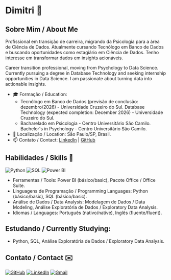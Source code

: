 # Dimitri 👋

## Sobre Mim / About Me

Profissional em transição de carreira, migrando da Psicologia para a área de Ciência de Dados. Atualmente cursando Tecnólogo em Banco de Dados e buscando oportunidades como estagiário em Ciência de Dados. Tenho interesse em transformar dados em insights acionáveis.

Career transition professional, moving from Psychology to Data Science. Currently pursuing a degree in Database Technology and seeking internship opportunities in Data Science. I am passionate about turning data into actionable insights.

- 🎓 Formação / Education: 
  - Tecnólogo em Banco de Dados (previsão de conclusão: dezembro/2026) - Universidade Cruzeiro do Sul.
    Database Technology (expected completion: December 2026) - Universidade Cruzeiro do Sul.
  - Bacharelado em Psicologia - Centro Universitário São Camilo.
    Bachelor's in Psychology - Centro Universitário São Camilo.
- 📍 Localização / Location: São Paulo/SP, Brasil.
- 📫 Contato / Contact: [LinkedIn](https://www.linkedin.com/in/dimitri-debouch/) | [GitHub](https://github.com/DimitriDebouch)

## Habilidades / Skills 🚀

![Python](https://img.shields.io/badge/Python-Intermediate-blue)
![SQL](https://img.shields.io/badge/SQL-Intermediate-green)
![Power BI](https://img.shields.io/badge/Power_BI-Básico/Basic-yellow)

- Ferramentas / Tools: Power BI (básico/basic), Pacote Office / Office Suite.
- Linguagens de Programação / Programming Languages: Python (básico/basic), SQL (básico/basic).
- Análise de Dados / Data Analysis: Modelagem de Dados / Data Modeling, Análise Exploratória de Dados / Exploratory Data Analysis.
- Idiomas / Languages: Português (nativo/native), Inglês (fluente/fluent).

## Estudando / Currently Studying:
- Python, SQL, Análise Exploratória de Dados / Exploratory Data Analysis.

## Contato / Contact ✉️

[![GitHub](https://img.shields.io/badge/GitHub-100000?style=for-the-badge&logo=github&logoColor=white)](https://github.com/DimitriDebouch)
[![LinkedIn](https://img.shields.io/badge/LinkedIn-0077B5?style=for-the-badge&logo=linkedin&logoColor=white)](https://www.linkedin.com/in/dimitri-debouch/)
[![Gmail](https://img.shields.io/badge/Gmail-333333?style=for-the-badge&logo=gmail&logoColor=red)](mailto:dimitri.data@outlook.com)
